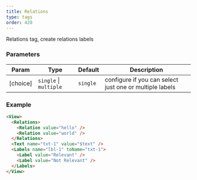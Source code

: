```yaml
---
title: Relations
type: tags
order: 420
---
```


Relations tag, create relations labels

### Parameters

| Param | Type | Default | Description |
| --- | --- | --- | --- |
| [choice] | <code>single</code> \| <code>multiple</code> | <code>single</code> | configure if you can select just one or multiple labels |

### Example
```html
<View>
  <Relations>
    <Relation value="hello" />
    <Relation value="world" />
  </Relations>
  <Text name="txt-1" value="$text" />
  <Labels name="lbl-1" toName="txt-1">
    <Label value="Relevant" />
    <Label value="Not Relevant" />
  </Labels>
</View>
```
